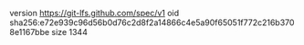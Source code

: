 version https://git-lfs.github.com/spec/v1
oid sha256:e72e939c96d56b0d76c2d8f2a14866c4e5a90f65051f772c216b3708e1167bbe
size 1344
